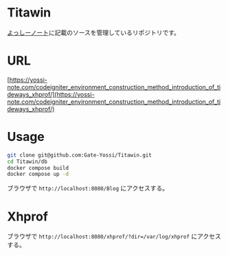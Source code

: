 # Titawin
[よっしーノート](https://yossi-note.com/)に記載のソースを管理しているリポジトリです。

# URL

[https://yossi-note.com/codeigniter_environment_construction_method_introduction_of_tideways_xhprof/](https://yossi-note.com/codeigniter_environment_construction_method_introduction_of_tideways_xhprof/)

# Usage

```bash
git clone git@github.com:Gate-Yossi/Titawin.git
cd Titawin/db
docker compose build
docker compose up -d
```

ブラウザで `http://localhost:8080/Blog` にアクセスする。

# Xhprof

ブラウザで `http://localhost:8080/xhprof/?dir=/var/log/xhprof` にアクセスする。
